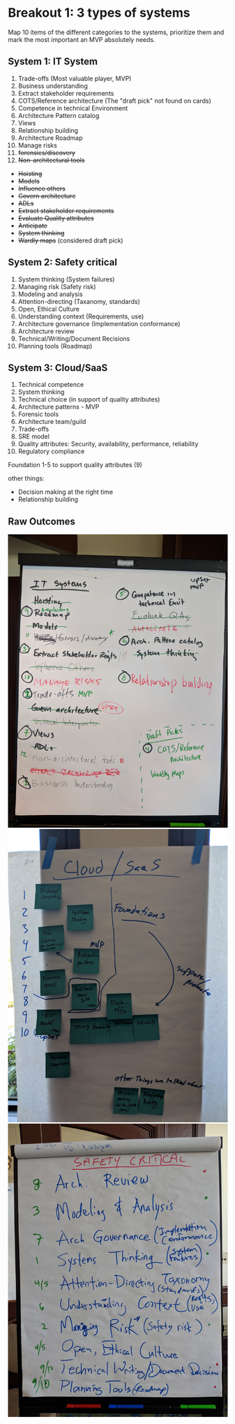 # Breakout 1: 3 types of systems

Map 10 items of the different categories to the systems, 
prioritize them and mark the most important an MVP absolutely needs.

## System 1: IT System

1. Trade-offs (Most valuable player, MVP)
2. Business understanding
3. Extract stakeholder requirements
4. COTS/Reference architecture (The "draft pick" not found on cards)
5. Competence in technical Environment
6. Architecture Pattern catalog
7. Views
8. Relationship building
9. Architecture Roadmap
10. Manage risks
11. ~~forensics/discovery~~
12. ~~Non-architectural tools~~
* ~~Hoisting~~
* ~~Models~~
* ~~Influence others~~
* ~~Govern architecture~~
* ~~ADLs~~
* ~~Extract stakeholder requirements~~
* ~~Evaluate Quality attributes~~
* ~~Anticipate~~
* ~~System thinking~~
* ~~Wardly maps~~ (considered draft pick)

## System 2: Safety critical

1. System thinking (System failures)
2. Managing risk (Safety risk)
3. Modeling and analysis
4. Attention-directing (Taxanomy, standards)
5. Open, Ethical Culture
6. Understanding context (Requirements, use)
7. Architecture governance (Implementation conformance)
8. Architecture review
9. Technical/Writing/Document Recisions
10. Planning tools (Roadmap)

## System 3: Cloud/SaaS

1. Technical competence
2. System thinking
3. Technical choice (in support of quality attributes)
4. Architecture patterns - MVP
5. Forensic tools
6. Architecture team/guild
7. Trade-offs
8. SRE model
9. Quality attributes: Security, availability, performance, reliability
10. Regulatory compliance

Foundation 1-5 to support quality attributes (9)

other things:
* Decision making at the right time
* Relationship building


## Raw Outcomes

![](images/top-10-IT-systems.jpg)
![](images/top-10-cloud.jpg)
![](images/top-10-safety-critical-systems.jpg)
